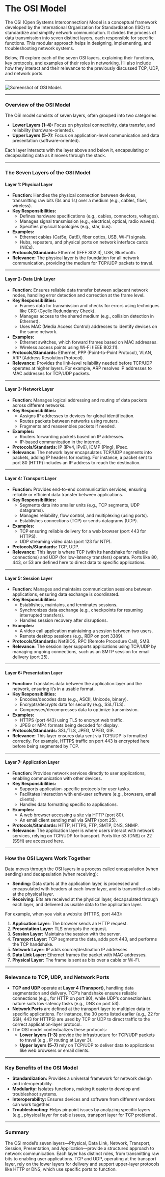# The OSI Model

The OSI (Open Systems Interconnection) Model is a conceptual framework developed by the International Organization for Standardization (ISO) to standardize and simplify network communication. It divides the process of data transmission into seven distinct layers, each responsible for specific functions. This modular approach helps in designing, implementing, and troubleshooting network systems.

Below, I’ll explore each of the seven OSI layers, explaining their functions, key protocols, and examples of their roles in networking. I’ll also include how they interact and their relevance to the previously discussed TCP, UDP, and network ports.  

---

![Screenshot of OSI Model.](https://github.com/pyates86/start_engineering/blob/main/images/osi_model.png)

---

### Overview of the OSI Model

The OSI model consists of seven layers, often grouped into two categories:

* **Lower Layers (1–4):** Focus on physical connectivity, data transfer, and reliability (hardware-oriented).  
* **Upper Layers (5–7):** Focus on application-level communication and data presentation (software-oriented).

Each layer interacts with the layer above and below it, encapsulating or decapsulating data as it moves through the stack.  

---

### The Seven Layers of the OSI Model

#### Layer 1: Physical Layer

* **Function:** Handles the physical connection between devices, transmitting raw bits (0s and 1s) over a medium (e.g., cables, fiber, wireless).  
* **Key Responsibilities:**  
  * Defines hardware specifications (e.g., cables, connectors, voltages).  
  * Manages signal transmission (e.g., electrical, optical, radio waves).  
  * Specifies physical topologies (e.g., star, bus).  
* **Examples:**  
  * Ethernet cables (Cat5e, Cat6), fiber optics, USB, Wi-Fi signals.  
  * Hubs, repeaters, and physical ports on network interface cards (NICs).  
* **Protocols/Standards:** Ethernet (IEEE 802.3), USB, Bluetooth.  
* **Relevance:** The physical layer is the foundation for all network communication, providing the medium for TCP/UDP packets to travel.

---

#### Layer 2: Data Link Layer

* **Function:** Ensures reliable data transfer between adjacent network nodes, handling error detection and correction at the frame level.  
* **Key Responsibilities:**  
  * Frames data for transmission and checks for errors using techniques like CRC (Cyclic Redundancy Check).  
  * Manages access to the shared medium (e.g., collision detection in Ethernet).  
  * Uses MAC (Media Access Control) addresses to identify devices on the same network.  
* **Examples:**  
  * Ethernet switches, which forward frames based on MAC addresses.  
  * Wireless access points using Wi-Fi (IEEE 802.11).  
* **Protocols/Standards:** Ethernet, PPP (Point-to-Point Protocol), VLAN, ARP (Address Resolution Protocol).  
* **Relevance:** Provides the link-level reliability needed before TCP/UDP operates at higher layers. For example, ARP resolves IP addresses to MAC addresses for TCP/UDP packets.

---

#### Layer 3: Network Layer

* **Function:** Manages logical addressing and routing of data packets across different networks.  
* **Key Responsibilities:**  
  * Assigns IP addresses to devices for global identification.  
  * Routes packets between networks using routers.  
  * Fragments and reassembles packets if needed.  
* **Examples:**  
  * Routers forwarding packets based on IP addresses.  
  * IP-based communication in the internet.  
* **Protocols/Standards:** IP (IPv4, IPv6), ICMP (Ping), IPsec.  
* **Relevance:** The network layer encapsulates TCP/UDP segments into packets, adding IP headers for routing. For instance, a packet sent to port 80 (HTTP) includes an IP address to reach the destination.

---

#### Layer 4: Transport Layer

* **Function:** Provides end-to-end communication services, ensuring reliable or efficient data transfer between applications.  
* **Key Responsibilities:**  
  * Segments data into smaller units (e.g., TCP segments, UDP datagrams).  
  * Manages reliability, flow control, and multiplexing (using ports).  
  * Establishes connections (TCP) or sends datagrams (UDP).  
* **Examples:**  
  * TCP ensuring reliable delivery for a web browser (port 443 for HTTPS).  
  * UDP streaming video data (port 123 for NTP).  
* **Protocols/Standards:** TCP, UDP.  
* **Relevance:** This layer is where TCP (with its handshake for reliable connections) and UDP (for low-latency transfers) operate. Ports like 80, 443, or 53 are defined here to direct data to specific applications.

---

#### Layer 5: Session Layer

* **Function:** Manages and maintains communication sessions between applications, ensuring data exchange is coordinated.  
* **Key Responsibilities:**  
  * Establishes, maintains, and terminates sessions.  
  * Synchronizes data exchange (e.g., checkpoints for resuming interrupted transfers).  
  * Handles session recovery after disruptions.  
* **Examples:**  
  * A video call application maintaining a session between two users.  
  * Remote desktop sessions (e.g., RDP on port 3389).  
* **Protocols/Standards:** NetBIOS, RPC (Remote Procedure Call), SMB.  
* **Relevance:** The session layer supports applications using TCP/UDP by managing ongoing connections, such as an SMTP session for email delivery (port 25).

---

#### Layer 6: Presentation Layer

* **Function:** Translates data between the application layer and the network, ensuring it’s in a usable format.  
* **Key Responsibilities:**  
  * Encodes/decodes data (e.g., ASCII, Unicode, binary).  
  * Encrypts/decrypts data for security (e.g., SSL/TLS).  
  * Compresses/decompresses data to optimize transmission.  
* **Examples:**  
  * HTTPS (port 443\) using TLS to encrypt web traffic.  
  * JPEG or MP4 formats being decoded for display.  
* **Protocols/Standards:** SSL/TLS, JPEG, MPEG, GIF.  
* **Relevance:** This layer ensures data sent via TCP/UDP is formatted correctly. For example, HTTPS traffic on port 443 is encrypted here before being segmented by TCP.

---

#### Layer 7: Application Layer

* **Function:** Provides network services directly to user applications, enabling communication with other devices.  
* **Key Responsibilities:**  
  * Supports application-specific protocols for user tasks.  
  * Facilitates interaction with end-user software (e.g., browsers, email clients).  
  * Handles data formatting specific to applications.  
* **Examples:**  
  * A web browser accessing a site via HTTP (port 80).  
  * An email client sending mail via SMTP (port 25).  
* **Protocols/Standards:** HTTP, HTTPS, FTP, SMTP, DNS, SNMP.  
* **Relevance:** The application layer is where users interact with network services, relying on TCP/UDP for transport. Ports like 53 (DNS) or 22 (SSH) are accessed here.

---

### How the OSI Layers Work Together

Data moves through the OSI layers in a process called encapsulation (when sending) and decapsulation (when receiving):

* **Sending:** Data starts at the application layer, is processed and encapsulated with headers at each lower layer, and is transmitted as bits at the physical layer.  
* **Receiving:** Bits are received at the physical layer, decapsulated through each layer, and delivered as usable data to the application layer.

For example, when you visit a website (HTTPS, port 443):

1. **Application Layer:** The browser sends an HTTP request.  
2. **Presentation Layer:** TLS encrypts the request.  
3. **Session Layer:** Maintains the session with the server.  
4. **Transport Layer:** TCP segments the data, adds port 443, and performs the TCP handshake.  
5. **Network Layer:** IP adds source/destination IP addresses.  
6. **Data Link Layer:** Ethernet frames the packet with MAC addresses.  
7. **Physical Layer:** The frame is sent as bits over a cable or Wi-Fi.

---

### Relevance to TCP, UDP, and Network Ports

* **TCP and UDP** operate at **Layer 4 (Transport)**, handling data segmentation and delivery. TCP’s handshake ensures reliable connections (e.g., for HTTP on port 80), while UDP’s connectionless nature suits low-latency tasks (e.g., DNS on port 53).  
* **Network Ports** are defined at the transport layer to multiplex data to specific applications. For instance, the 30 ports listed earlier (e.g., 22 for SSH, 443 for HTTPS) are used by TCP or UDP to direct traffic to the correct application-layer protocol.  
* The OSI model contextualizes these protocols:  
  * **Lower layers (1–3)** provide the infrastructure for TCP/UDP packets to travel (e.g., IP routing at Layer 3).  
  * **Upper layers (5–7)** rely on TCP/UDP to deliver data to applications like web browsers or email clients.

---

### Key Benefits of the OSI Model

* **Standardization:** Provides a universal framework for network design and interoperability.  
* **Modularity:** Isolates functions, making it easier to develop and troubleshoot systems.  
* **Interoperability:** Ensures devices and software from different vendors can work together.  
* **Troubleshooting:** Helps pinpoint issues by analyzing specific layers (e.g., physical layer for cable issues, transport layer for TCP problems).

---

### Summary

The OSI model’s seven layers—Physical, Data Link, Network, Transport, Session, Presentation, and Application—provide a structured approach to network communication. Each layer has distinct roles, from transmitting raw bits to enabling user applications. TCP and UDP, operating at the transport layer, rely on the lower layers for delivery and support upper-layer protocols like HTTP or DNS, which use specific ports to function.  
